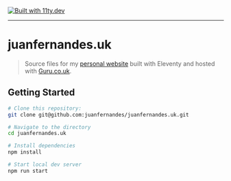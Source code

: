 [![Built with 11ty.dev](https://img.shields.io/badge/powered%20by-11ty.io-%23000.svg)](https://11ty.dev/)

---

# juanfernandes.uk

> Source files for my [personal website](https://www.juanfernandes.uk) built with Eleventy and hosted with [Guru.co.uk](https://my.guru.co.uk/aff.php?aff=6526).

## Getting Started

```bash
# Clone this repository:
git clone git@github.com:juanfernandes/juanfernandes.uk.git

# Navigate to the directory
cd juanfernandes.uk

# Install dependencies
npm install

# Start local dev server
npm run start
```

